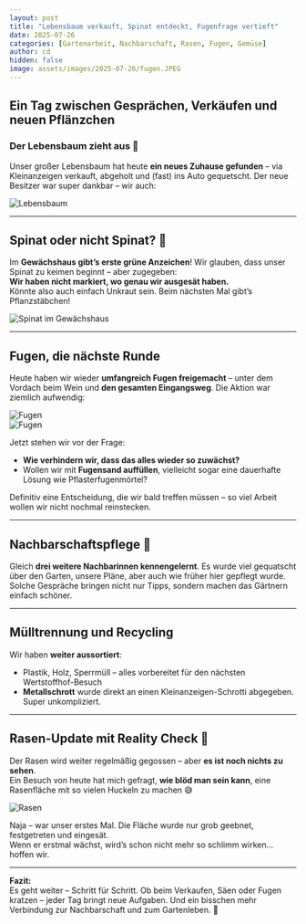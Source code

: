 ```yaml
---
layout: post
title: "Lebensbaum verkauft, Spinat entdeckt, Fugenfrage vertieft"
date: 2025-07-26
categories: [Gartenarbeit, Nachbarschaft, Rasen, Fugen, Gemüse]
author: cd
hidden: false
image: assets/images/2025-07-26/fugen.JPEG
---
```


## Ein Tag zwischen Gesprächen, Verkäufen und neuen Pflänzchen

### Der Lebensbaum zieht aus 🌲

Unser großer Lebensbaum hat heute **ein neues Zuhause gefunden** – via Kleinanzeigen verkauft, abgeholt und (fast) ins Auto gequetscht. Der neue Besitzer war super dankbar – wir auch:

![Lebensbaum](/assets/images/2025-07-26/lebensbaum.JPEG)

---

## Spinat oder nicht Spinat? 🥬

Im **Gewächshaus gibt’s erste grüne Anzeichen**! Wir glauben, dass unser Spinat zu keimen beginnt – aber zugegeben:  
**Wir haben nicht markiert, wo genau wir ausgesät haben.**  
Könnte also auch einfach Unkraut sein. Beim nächsten Mal gibt’s Pflanzstäbchen!

![Spinat im Gewächshaus](/assets/images/2025-07-26/spinat.JPEG)

---

## Fugen, die nächste Runde

Heute haben wir wieder **umfangreich Fugen freigemacht** – unter dem Vordach beim Wein und **den gesamten Eingangsweg**. Die Aktion war ziemlich aufwendig:

![Fugen](/assets/images/2025-07-26/fugen.JPEG)  
![Fugen](/assets/images/2025-07-26/fugen2.JPEG)

Jetzt stehen wir vor der Frage:
- **Wie verhindern wir, dass das alles wieder so zuwächst?**
- Wollen wir mit **Fugensand auffüllen**, vielleicht sogar eine dauerhafte Lösung wie Pflasterfugenmörtel?

Definitiv eine Entscheidung, die wir bald treffen müssen – so viel Arbeit wollen wir nicht nochmal reinstecken.

---

## Nachbarschaftspflege 🤝

Gleich **drei weitere Nachbarinnen kennengelernt**. Es wurde viel gequatscht über den Garten, unsere Pläne, aber auch wie früher hier gepflegt wurde.  
Solche Gespräche bringen nicht nur Tipps, sondern machen das Gärtnern einfach schöner.

---

## Mülltrennung und Recycling

Wir haben **weiter aussortiert**:
- Plastik, Holz, Sperrmüll – alles vorbereitet für den nächsten Wertstoffhof-Besuch
- **Metallschrott** wurde direkt an einen Kleinanzeigen-Schrotti abgegeben. Super unkompliziert.

---

## Rasen-Update mit Reality Check 🌱

Der Rasen wird weiter regelmäßig gegossen – aber **es ist noch nichts zu sehen**.  
Ein Besuch von heute hat mich gefragt, **wie blöd man sein kann**, eine Rasenfläche mit so vielen Huckeln zu machen 😅

![Rasen](/assets/images/2025-07-26/rasen0726.JPEG)

Naja – war unser erstes Mal. Die Fläche wurde nur grob geebnet, festgetreten und eingesät.  
Wenn er erstmal wächst, wird’s schon nicht mehr so schlimm wirken… hoffen wir.

---

**Fazit:**  
Es geht weiter – Schritt für Schritt. Ob beim Verkaufen, Säen oder Fugen kratzen – jeder Tag bringt neue Aufgaben. Und ein bisschen mehr Verbindung zur Nachbarschaft und zum Gartenleben. 🌼
